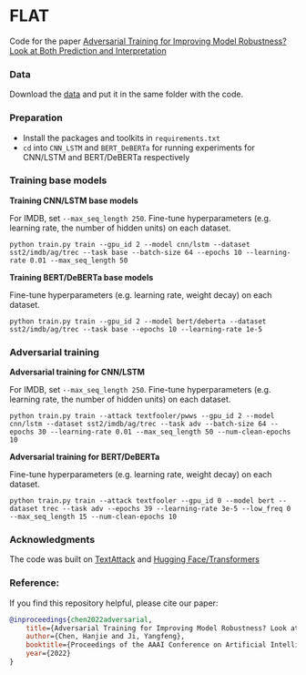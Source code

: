 # FLAT

Code for the paper [Adversarial Training for Improving Model Robustness? Look at Both Prediction and Interpretation](https://www.aaai.org/AAAI22Papers/AAAI-2735.ChenH.pdf)

### Data
Download the [data](https://drive.google.com/drive/folders/1J18AsUKuBYFtHmV0b1pfyd93G_lb2eLQ?usp=sharing) and put it in the same folder with the code.

### Preparation
- Install the packages and toolkits in `requirements.txt`
- `cd` into `CNN_LSTM` and `BERT_DeBERTa` for running experiments for CNN/LSTM and BERT/DeBERTa respectively

### Training base models

**Training CNN/LSTM base models**

For IMDB, set `--max_seq_length 250`. Fine-tune hyperparameters (e.g. learning rate, the number of hidden units) on each dataset.
```
python train.py train --gpu_id 2 --model cnn/lstm --dataset sst2/imdb/ag/trec --task base --batch-size 64 --epochs 10 --learning-rate 0.01 --max_seq_length 50
```

**Training BERT/DeBERTa base models**

Fine-tune hyperparameters (e.g. learning rate, weight decay) on each dataset.
```
python train.py train --gpu_id 2 --model bert/deberta --dataset sst2/imdb/ag/trec --task base --epochs 10 --learning-rate 1e-5
```

### Adversarial training

**Adversarial training for CNN/LSTM**

For IMDB, set `--max_seq_length 250`. Fine-tune hyperparameters (e.g. learning rate, the number of hidden units) on each dataset.
```
python train.py train --attack textfooler/pwws --gpu_id 2 --model cnn/lstm --dataset sst2/imdb/ag/trec --task adv --batch-size 64 --epochs 30 --learning-rate 0.01 --max_seq_length 50 --num-clean-epochs 10
```

**Adversarial training for BERT/DeBERTa**

Fine-tune hyperparameters (e.g. learning rate, weight decay) on each dataset.
```
python train.py train --attack textfooler --gpu_id 0 --model bert --dataset trec --task adv --epochs 39 --learning-rate 3e-5 --low_freq 0 --max_seq_length 15 --num-clean-epochs 10
```


### Acknowledgments
The code was built on [TextAttack](https://github.com/QData/TextAttack) and [Hugging Face/Transformers](https://github.com/huggingface/transformers)

### Reference:
If you find this repository helpful, please cite our paper:
```bibtex
@inproceedings{chen2022adversarial,
    title={Adversarial Training for Improving Model Robustness? Look at Both Prediction and Interpretation},
    author={Chen, Hanjie and Ji, Yangfeng},
    booktitle={Proceedings of the AAAI Conference on Artificial Intelligence},
    year={2022}
}
```
